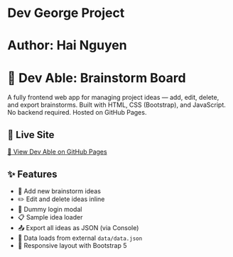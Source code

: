 # Dev George Project
# Author: Hai Nguyen

# 🧠 Dev Able: Brainstorm Board

A fully frontend web app for managing project ideas — add, edit, delete, and export brainstorms. Built with HTML, CSS (Bootstrap), and JavaScript. No backend required. Hosted on GitHub Pages.

## 🚀 Live Site

[🔗 View Dev Able on GitHub Pages](https://hnguyen1995.github.io/dev-able-project/)

## ✨ Features

- 💬 Add new brainstorm ideas
- ✏️ Edit and delete ideas inline
- 🔐 Dummy login modal
- 📋 Sample idea loader
- 📤 Export all ideas as JSON (via Console)
- 💾 Data loads from external `data/data.json`
- 🧰 Responsive layout with Bootstrap 5


